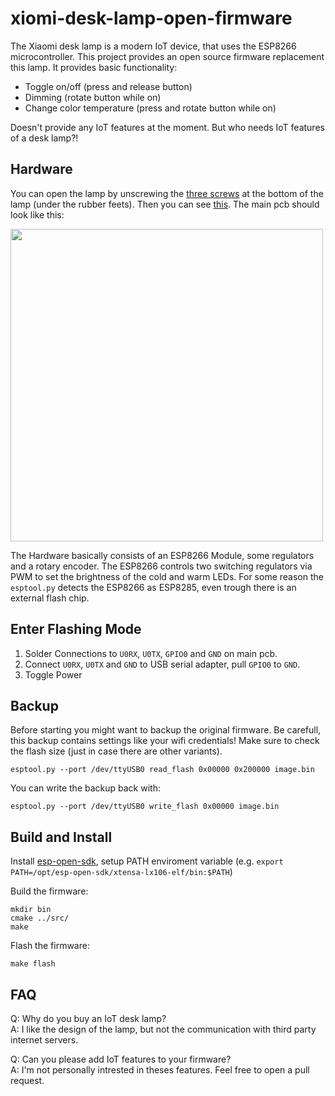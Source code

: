 xiomi-desk-lamp-open-firmware
=============================

The Xiaomi desk lamp is a modern IoT device, that uses the ESP8266 microcontroller. This project provides an open source firmware replacement this lamp. It provides basic functionality:
 * Toggle on/off (press and release button)
 * Dimming (rotate button while on)
 * Change color temperature (press and rotate button while on)

Doesn't provide any IoT features at the moment. But who needs IoT features of a desk lamp?!

Hardware
--------
You can open the lamp by unscrewing the [three screws](img/screws.jpg) at the bottom of the lamp (under the rubber feets). Then you can see [this](img/bottom.jpg). The main pcb should look like this:

<img src="img/pcb-labeled.jpg" width="500">

The Hardware basically consists of an ESP8266 Module, some regulators and a rotary encoder. The ESP8266 controls two switching regulators via PWM to set the brightness of the cold and warm LEDs. For some reason the `esptool.py` detects the ESP8266 as ESP8285, even trough there is an external flash chip.

Enter Flashing Mode
-------------------
1. Solder Connections to `U0RX`, `U0TX`, `GPIO0` and `GND` on main pcb.
2. Connect `U0RX`, `U0TX` and `GND` to USB serial adapter, pull `GPIO0` to `GND`.
3. Toggle Power

Backup
------
Before starting you might want to backup the original firmware. Be carefull, this backup contains settings like your wifi credentials! Make sure to check the flash size (just in case there are other variants).

    esptool.py --port /dev/ttyUSB0 read_flash 0x00000 0x200000 image.bin
You can write the backup back with:

    esptool.py --port /dev/ttyUSB0 write_flash 0x00000 image.bin

Build and Install
-----------------

Install [esp-open-sdk](https://github.com/pfalcon/esp-open-sdk), setup PATH enviroment variable (e.g. `export PATH=/opt/esp-open-sdk/xtensa-lx106-elf/bin:$PATH`)

Build the firmware:
	
	mkdir bin
	cmake ../src/
	make

Flash the firmware:

	make flash

FAQ
---
Q: Why do you buy an IoT desk lamp?  
A: I like the design of the lamp, but not the communication with third party internet servers.

Q: Can you please add IoT features to your firmware?  
A: I'm not personally intrested in theses features. Feel free to open a pull request.
